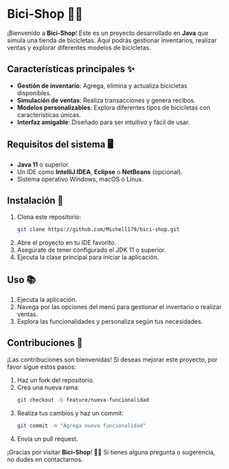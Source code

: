 # Bici-Shop 🚴‍♂️

¡Bienvenido a **Bici-Shop**! Este es un proyecto desarrollado en **Java** que simula una tienda de bicicletas. Aquí podrás gestionar inventarios, realizar ventas y explorar diferentes modelos de bicicletas.

## Características principales ✨

- **Gestión de inventario**: Agrega, elimina y actualiza bicicletas disponibles.
- **Simulación de ventas**: Realiza transacciones y genera recibos.
- **Modelos personalizables**: Explora diferentes tipos de bicicletas con características únicas.
- **Interfaz amigable**: Diseñado para ser intuitivo y fácil de usar.

## Requisitos del sistema 🖥️

- **Java 11** o superior.
- Un IDE como **IntelliJ IDEA**, **Eclipse** o **NetBeans** (opcional).
- Sistema operativo Windows, macOS o Linux.

## Instalación 🚀

1. Clona este repositorio:
    ```bash
    git clone https://github.com/Michell179/bici-shop.git
    ```
2. Abre el proyecto en tu IDE favorito.
3. Asegúrate de tener configurado el JDK 11 o superior.
4. Ejecuta la clase principal para iniciar la aplicación.

## Uso 📚

1. Ejecuta la aplicación.
2. Navega por las opciones del menú para gestionar el inventario o realizar ventas.
3. Explora las funcionalidades y personaliza según tus necesidades.

## Contribuciones 🤝

¡Las contribuciones son bienvenidas! Si deseas mejorar este proyecto, por favor sigue estos pasos:

1. Haz un fork del repositorio.
2. Crea una nueva rama:
    ```bash
    git checkout -b feature/nueva-funcionalidad
    ```
3. Realiza tus cambios y haz un commit:
    ```bash
    git commit -m "Agrega nueva funcionalidad"
    ```
4. Envía un pull request.


¡Gracias por visitar **Bici-Shop**! 🚴‍♀️ Si tienes alguna pregunta o sugerencia, no dudes en contactarnos.